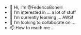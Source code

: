- 👋 Hi, I’m @FedericoBonelli
- 👀 I’m interested in ... a lot of stuff
- 🌱 I’m currently learning ... AWS!
- 💞️ I’m looking to collaborate on ...
- 📫 How to reach me ...

<!---
FedericoBonelli/FedericoBonelli is a ✨ special ✨ repository because its `README.md` (this file) appears on your GitHub profile.
You can click the Preview link to take a look at your changes.
--->
